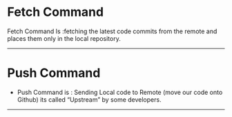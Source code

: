 # **Fetch** Command

Fetch Command Is :fetching the latest code commits from the remote and places them only in the local repository. 
___
# **Push** Command
- Push Command is : Sending Local code to Remote (move our code onto Github) its called “Upstream” by some developers.
___
